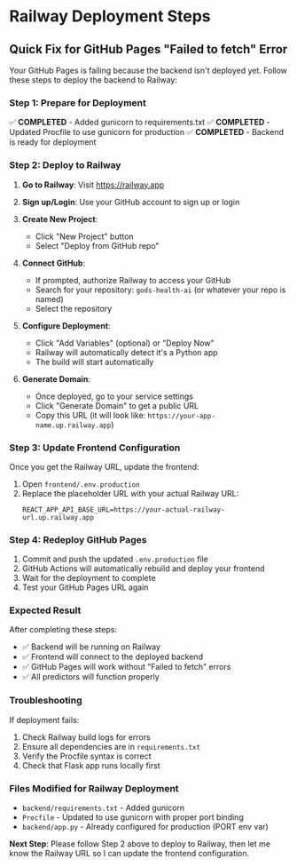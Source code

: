 # Railway Deployment Steps

## Quick Fix for GitHub Pages "Failed to fetch" Error

Your GitHub Pages is failing because the backend isn't deployed yet. Follow these steps to deploy the backend to Railway:

### Step 1: Prepare for Deployment
✅ **COMPLETED** - Added gunicorn to requirements.txt
✅ **COMPLETED** - Updated Procfile to use gunicorn for production
✅ **COMPLETED** - Backend is ready for deployment

### Step 2: Deploy to Railway

1. **Go to Railway**: Visit https://railway.app

2. **Sign up/Login**: Use your GitHub account to sign up or login

3. **Create New Project**: 
   - Click "New Project" button
   - Select "Deploy from GitHub repo"

4. **Connect GitHub**: 
   - If prompted, authorize Railway to access your GitHub
   - Search for your repository: `gods-health-ai` (or whatever your repo is named)
   - Select the repository

5. **Configure Deployment**:
   - Click "Add Variables" (optional) or "Deploy Now"
   - Railway will automatically detect it's a Python app
   - The build will start automatically

6. **Generate Domain**:
   - Once deployed, go to your service settings
   - Click "Generate Domain" to get a public URL
   - Copy this URL (it will look like: `https://your-app-name.up.railway.app`)

### Step 3: Update Frontend Configuration

Once you get the Railway URL, update the frontend:

1. Open `frontend/.env.production`
2. Replace the placeholder URL with your actual Railway URL:
   ```
   REACT_APP_API_BASE_URL=https://your-actual-railway-url.up.railway.app
   ```

### Step 4: Redeploy GitHub Pages

1. Commit and push the updated `.env.production` file
2. GitHub Actions will automatically rebuild and deploy your frontend
3. Wait for the deployment to complete
4. Test your GitHub Pages URL again

### Expected Result

After completing these steps:
- ✅ Backend will be running on Railway
- ✅ Frontend will connect to the deployed backend
- ✅ GitHub Pages will work without "Failed to fetch" errors
- ✅ All predictors will function properly

### Troubleshooting

If deployment fails:
1. Check Railway build logs for errors
2. Ensure all dependencies are in `requirements.txt`
3. Verify the Procfile syntax is correct
4. Check that Flask app runs locally first

### Files Modified for Railway Deployment

- `backend/requirements.txt` - Added gunicorn
- `Procfile` - Updated to use gunicorn with proper port binding
- `backend/app.py` - Already configured for production (PORT env var)

**Next Step**: Please follow Step 2 above to deploy to Railway, then let me know the Railway URL so I can update the frontend configuration.